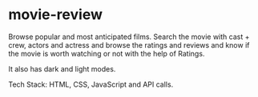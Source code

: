 # movie-review

Browse popular and most anticipated films. 
Search the movie with cast + crew, actors and actress and browse the ratings and reviews and know if the movie is worth watching or not with the help of Ratings.

It also has dark and light modes.

Tech Stack: HTML, CSS, JavaScript and API calls.
